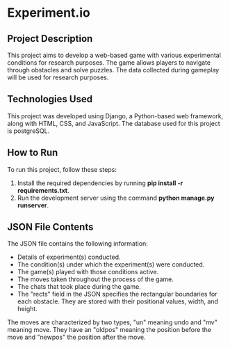 # Experiment.io

## Project Description
This project aims to develop a web-based game with various experimental conditions for research purposes. The game allows players to navigate through obstacles and solve puzzles. The data collected during gameplay will be used for research purposes.

## Technologies Used
This project was developed using Django, a Python-based web framework, along with HTML, CSS, and JavaScript. The database used for this project is postgreSQL.

## How to Run
To run this project, follow these steps:

1. Install the required dependencies by running **pip install -r requirements.txt**.
2. Run the development server using the command **python manage.py runserver**.

## JSON File Contents
The JSON file contains the following information:

- Details of experiment(s) conducted.
- The condition(s) under which the experiment(s) were conducted.
- The game(s) played with those conditions active.
- The moves taken throughout the process of the game.
- The chats that took place during the game.
- The "rects" field in the JSON specifies the rectangular boundaries for each obstacle. They are stored with their positional values, width, and height.

The moves are characterized by two types, "un" meaning undo and "mv" meaning move. They have an "oldpos" meaning the position before the move and "newpos" the position after the move.
